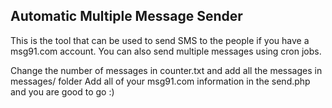 ## Automatic Multiple Message Sender

This is the tool that can be used to send SMS to the people if you have a msg91.com account. You can also send multiple messages using cron jobs.

Change the number of messages in counter.txt and add all the messages in messages/ folder
Add all of your msg91.com information in the send.php and you are good to go :)